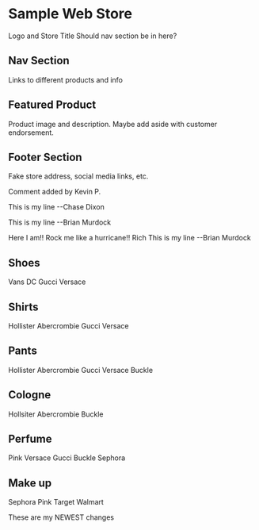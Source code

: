 # Sample Web Store
Logo and Store Title
Should nav section be in here?
## Nav Section
Links to different products and info
## Featured Product
Product image and description. Maybe add aside with customer endorsement.
## Footer Section
Fake store address, social media links, etc.


Comment added  by Kevin P.

This is my line --Chase Dixon

This is my line --Brian Murdock

Here I am!! Rock me like a hurricane!!  Rich
This is my line --Brian Murdock

## Shoes
Vans
DC
Gucci
Versace

## Shirts
Hollister
Abercrombie
Gucci
Versace

## Pants
Hollister
Abercrombie
Gucci
Versace
Buckle

## Cologne
Hollsiter
Abercrombie
Buckle

## Perfume
Pink
Versace
Gucci
Buckle
Sephora

## Make up
Sephora
Pink
Target
Walmart


These are my NEWEST changes
